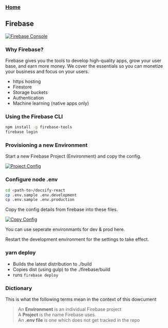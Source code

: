 
### [Home](../README.md)

## Firebase

[![Firebase Console](https://firebasestorage.googleapis.com/v0/b/docsify-react.appspot.com/o/firebase.png?alt=media&token=f886eb14-2051-4b87-8286-ef804fe6ffa4)](https://console.firebase.google.com)

### Why Firebase?

Firebase gives you the tools to develop high-quality apps, grow your user base, and earn more money. We cover the essentials so you can monetize your business and focus on your users.

- https hosting
- Firestore
- Storage buckets
- Authentication
- Machine learning (native apps only)

### Using the Firebase CLI

```bash
npm install -g firebase-tools
firebase login
```

### Provisioning a new Environment

Start a new Firebase Project (Environment) and copy the config.

[![Project Config](https://firebasestorage.googleapis.com/v0/b/docsify-react.appspot.com/o/firebase_config.jpg?alt=media&token=a215b1e3-fdf0-4045-bfe8-8960e6a1f51b)](https://console.firebase.google.com)

### Configure node .env

```bash
cd <path-to>/docsify-react
cp .env.sample .env.development
cp .env.sample .env.production
```

Copy the config details from firebase into these files.

[![Copy Config](https://firebasestorage.googleapis.com/v0/b/docsify-react.appspot.com/o/env_file.jpg?alt=media&token=94dcf2a9-f8c2-40b4-9ba9-c6580a2d51fe)](https://console.firebase.google.com)


You can use seperate environmants for dev & prod here.

Restart the development environment for the settings to take effect.


### yarn deploy

- Builds the latest distribution to ./build
- Copies dist (using gulp) to the ./firebase/build
- runs `firebase deploy`

### Dictionary

This is what the following terms mean in the context of this dowcument
> An __Environment__ is an individual Firebase project  
A __Project__ is the name Firebase uses.  
An __.env file__ is one which does not get tracked in the repo